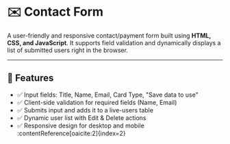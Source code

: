 # ✉️ Contact Form

A user-friendly and responsive contact/payment form built using **HTML, CSS, and JavaScript**. It supports field validation and dynamically displays a list of submitted users right in the browser.


---

## 📌 Features

- ✅ Input fields: Title, Name, Email, Card Type, "Save data to use"
- ✅ Client-side validation for required fields (Name, Email)
- ✅ Submits input and adds it to a live-users table
- ✅ Dynamic user list with Edit & Delete actions
- ✅ Responsive design for desktop and mobile :contentReference[oaicite:2]{index=2}



